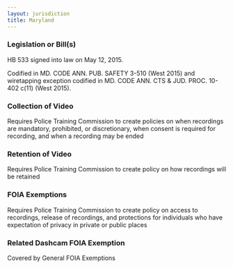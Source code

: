 ```yaml
---
layout: jurisdiction
title: Maryland
---
```


### Legislation or Bill(s)

HB 533 signed into law on May 12, 2015. 

Codified in MD. CODE ANN. PUB. SAFETY 3-510 (West 2015) and wiretapping exception codified in MD. CODE ANN. CTS &amp; JUD. PROC. 10-402 c(11) (West 2015).

### Collection of Video

Requires Police Training Commission to create policies on when recordings are mandatory, prohibited, or discretionary, when consent is required for recording, and when a recording may be ended


### Retention of Video

Requires Police Training Commission to create policy on how recordings will be retained

### FOIA Exemptions

Requires Police Training Commission to create policy on access to recordings, release of recordings, and protections for individuals who have expectation of privacy in private or public places

### Related Dashcam FOIA Exemption

Covered by General FOIA Exemptions
